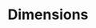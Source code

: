 ---
bigquery: https://console.cloud.google.com/bigquery?p=covid-19-dimensions-ai&page=table&d=data&t=publications
contributors: Digital Science, https://www.digital-science.com/
cost: Free for personal, non-commercial use.
description: Dimensions contains more than 100 million publications, ranging from
  articles published in scholarly journals, books and book chapters, to preprints
  and conference proceedings. All publications are contextualized with linked data
  sets, funding, publications, patents, clinical trials, and policy documents. You
  can also view associated categories, funders, institutions, and researcher profiles.
documentation: https://docs.dimensions.ai/bigquery/index.html
last_edit: Mon, 04 Apr 2022 19:04:00 GMT
location: https://www.dimensions.ai/products/free/
maintained_by: Digital Science, https://www.digital-science.com/
schema_fields:
- date_online
- application_number
- open_access_categories_v2
- citations
- doi
- research_org_country_names
- funding_currency
- date_print
- expiration_year
- acronyms
- authors
- date
- publication_year
- filing_status
- funder_org_state_codes
- family_count
- date_imported_gbq
- filing_year
- category_for
- book_series_title
- publication_ids
- research_org_city_names
- description
- journal
- cited_by_ids
- book_title
- funding_nzd
- funding_cad
- category_hra
- legal_status
- citations_count
- category_uoa
- established
- category_bra
- email_address
- associated_grant_ids
- aliases
- open_access_categories
- legal_events
- links
- altmetrics
- publication_date
- repository_name
- abstract
- associated_publication_pmid
- research_org_cities
- assignee_orgs
- researcher_ids
- category_icrp_ct
- resulting_publication_ids
- repository_id
- created_date
- conference
- funding_usd
- reference_ids
- name
- associated_publication_id
- citation_string
- categories
- journal_lists
- funding_details
- expiration_date
- conditions
- funder_orgs
- category_sdg
- original_abstract
- editors
- grant_number
- current_assignee_orgs
- mesh_headings
- source_id
- date_modified
- category_hrcs_hc
- pmcid
- patent_ids
- family_members_ids
- clinical_trial_ids
- kind
- date_normal
- type
- funder_org_acronyms
- assignee_countries
- arxiv_id
- funder_countries
- subtitles
- category_icrp_cso
- repository_url
- publisher
- priority_date
- research_org_state_names
- original_assignee_countries
- associated_publication_doi
- resulting_publication_doi
- funding_amount
- gender
- external_ids
- jurisdiction
- funder_org_cities
- status
- interventions
- current_assignee_countries
- language
- category_rcdc
- issue
- start_year
- pmid
- funder_org_countries
- proceedings_title
- parent_id
- date_inserted
- granted_date
- volume
- acronym
- end_date
- phase
- eisbn
- mesh_terms
- start_date
- address
- associated_publication_arxiv_id
- granted_year
- title
- funding_eur
- types
- labels
- isbn
- original_assignee
- original_title
- registry
- linkout
- concepts
- research_org_state_codes
- pages
- current_assignee
- acknowledgements
- supporting_grant_ids
- funding_chf
- license
- funding_jpy
- brief_title
- cpc
- funding_aud
- family_id
- metrics
- research_orgs
- foa_number
- funding_cny
- category_hrcs_rac
- funder_org
- relationships
- investigators
- original_assignee_orgs
- embargo_date
- research_org_countries
- inventor_names
- ipcr
- year
- wikipedia_url
- end_year
- priority_year
- organisation_details
- active_years
- id
- filing_date
- funding_gbp
shortname: dimensions
tags:
- scholarly literature
- patents
- funding
- clinical trials
- academic profiles
terms_of_use: 'Use of both the Dimensions COVID-19 dataset and full Dimensions dataset
  are subject to the Dimensions Terms of use: https://www.dimensions.ai/policies-terms-legal '
title: Dimensions
uuid: dcff88bd-fe6b-4fdb-8159-809bf9d7bc1c
---